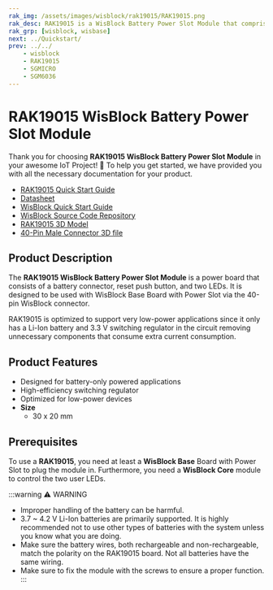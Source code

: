```yaml
---
rak_img: /assets/images/wisblock/rak19015/RAK19015.png
rak_desc: RAK19015 is a WisBlock Battery Power Slot Module that comprises a battery connector, a reset push button, and a power connector which can connect with WisBlock Base board.
rak_grp: [wisblock, wisbase]
next: ../Quickstart/
prev: ../../
    - wisblock
    - RAK19015
    - SGMICRO
    - SGM6036
---
```


# RAK19015 WisBlock Battery Power Slot Module

Thank you for choosing **RAK19015 WisBlock Battery Power Slot Module** in your awesome IoT Project! 🎉 To help you get started, we have provided you with all the necessary documentation for your product.

* [RAK19015 Quick Start Guide](../Quickstart/)
* [Datasheet](../Datasheet/)
* <a href="../../Quickstart/" target="_blank">WisBlock Quick Start Guide</a>
* [WisBlock Source Code Repository](https://github.com/RAKWireless/WisBlock/)
* [RAK19015 3D Model](https://downloads.rakwireless.com/3D_File/WisBlock/3D_RAK19015.stp)
* [40-Pin Male Connector 3D file](https://downloads.rakwireless.com/3D_File/Accessory/WisConnector/M40S1003K6M.stp)


## Product Description

The **RAK19015 WisBlock Battery Power Slot Module** is a power board that consists of a battery connector, reset push button, and two LEDs. It is designed to be used with WisBlock Base Board with Power Slot via the 40-pin WisBlock connector.

RAK19015 is optimized to support very low-power applications since it only has a Li-Ion battery and 3.3&nbsp;V switching regulator in the circuit removing unnecessary components that consume extra current consumption.

## Product Features

* Designed for battery-only powered applications
* High-efficiency switching regulator
* Optimized for low-power devices
* **Size**
    * 30 x 20&nbsp;mm

## Prerequisites

To use a **RAK19015**, you need at least a **WisBlock Base** Board with Power Slot to plug the module in. Furthermore, you need a **WisBlock Core** module to control the two user LEDs.

:::warning ⚠️ WARNING
- Improper handling of the battery can be harmful.
- 3.7 ~ 4.2&nbsp;V Li-Ion batteries are primarily supported. It is highly recommended not to use other types of batteries with the system unless you know what you are doing.
- Make sure the battery wires, both rechargeable and non-rechargeable, match the polarity on the RAK19015 board. Not all batteries have the same wiring.
- Make sure to fix the module with the screws to ensure a proper function.
:::